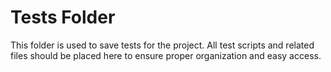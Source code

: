 # Tests Folder

This folder is used to save tests for the project. All test scripts and related files should be placed here to ensure proper organization and easy access.